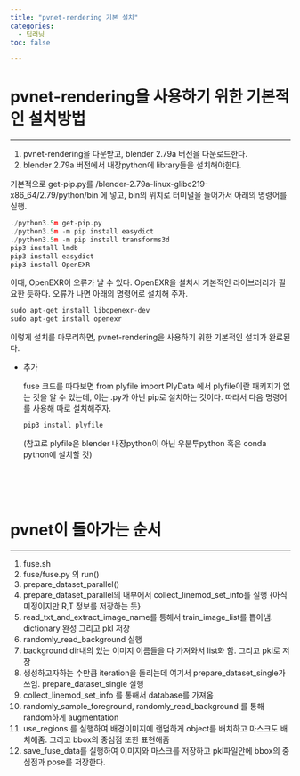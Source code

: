 ```yaml
---
title: "pvnet-rendering 기본 설치"
categories:
  - 딥러닝
toc: false

---
```


# pvnet-rendering을 사용하기 위한 기본적인 설치방법
---

1. pvnet-rendering을 다운받고, blender 2.79a 버전을 다운로드한다.
2. blender 2.79a 버전에서 내장python에 library들을 설치해야한다.

  기본적으로 get-pip.py를 /blender-2.79a-linux-glibc219-x86_64/2.79/python/bin 에 넣고, bin의 위치로 터미널을 들어가서 아래의 명령어를 실행.

  ```python
  ./python3.5m get-pip.py
  ./python3.5m -m pip install easydict
  ./python3.5m -m pip install transforms3d
  pip3 install lmdb
  pip3 install easydict
  pip3 install OpenEXR
  ```

  이때, OpenEXR이 오류가 날 수 있다. OpenEXR을 설치시 기본적인 라이브러리가 필요한 듯하다. 오류가 나면 아래의 명령어로 설치해 주자.
  ```python
  sudo apt-get install libopenexr-dev
  sudo apt-get install openexr
  ```
  
  이렇게 설치를 마무리하면, pvnet-rendering을 사용하기 위한 기본적인 설치가 완료된다.

  * 추가
  
    fuse 코드를 따다보면 from plyfile import PlyData 에서 plyfile이란 패키지가 없는 것을 알 수 있는데, 이는 .py가 아닌 pip로 설치하는 것이다. 
    따라서 다음 명령어를 사용해 따로 설치해주자.

    ```python
    pip3 install plyfile
    ```
    
    (참고로 plyfile은 blender 내장python이 아닌 우분투python 혹은 conda python에 설치할 것)


<br/><br/><br/>

# pvnet이 돌아가는 순서
---

1. fuse.sh 
2. fuse/fuse.py 의 run()
3. prepare_dataset_parallel()
4. prepare_dataset_parallel의 내부에서 collect_linemod_set_info를 실행 {아직 미정이지만 R,T 정보를 저장하는 듯}
5. read_txt_and_extract_image_name를 통해서 train_image_list를 뽑아냄. dictionary 완성 그리고 pkl 저장 
6. randomly_read_background 실행 
7. background dir내의 있는 이미지 이름들을 다 가져와서 list화 함. 그리고 pkl로 저장
8. 생성하고자하는 수만큼 iteration을 돌리는데 여기서 prepare_dataset_single가 쓰임. prepare_dataset_single 실행 
9. collect_linemod_set_info 를 통해서 database를 가져옴
10. randomly_sample_foreground, randomly_read_background 를 통해 random하게 augmentation 
11. use_regions 를 실행하여 배경이미지에 랜덤하게 object를 배치하고 마스크도 배치해줌. 그리고 bbox의 중심점 또한 표현해줌
12. save_fuse_data를 실행하여 이미지와 마스크를 저장하고 pkl파일안에 bbox의 중심점과 pose를 저장한다.
